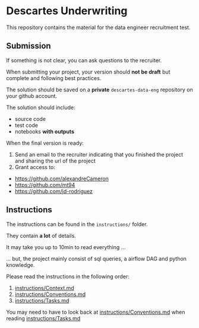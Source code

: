 # Descartes Underwriting

This repository contains the material for the data engineer recruitment test.

## Submission

If something is not clear, you can ask questions to the recruiter.

When submitting your project, your version should **not be draft** but complete and following best practices.

The solution should be saved on a **private** `descartes-data-eng` repository on your github account.

The solution should include:

- source code
- test code
- notebooks **with outputs**

When the final version is ready:

1. Send an email to the recruiter indicating that you finished the project and sharing the url of the project
2. Grant access to:

- <https://github.com/alexandreCameron>
- <https://github.com/mt94>
- <https://github.com/jd-rodriguez>

## Instructions

The instructions can be found in the `instructions/` folder.

They contain **a lot** of details.

It may take you up to 10min to read everything ...

... but, the project mainly consist of sql queries, a airflow DAG and python knowledge.

Please read the instructions in the following order:

1. [instructions/Context.md](instructions/Context.md)
2. [instructions/Conventions.md](instructions/Conventions.md)
3. [instructions/Tasks.md](instructions/Tasks.md)

You may need to have to look back at [instructions/Conventions.md](instructions/Conventions.md) when reading [instructions/Tasks.md](instructions/Tasks.md)
